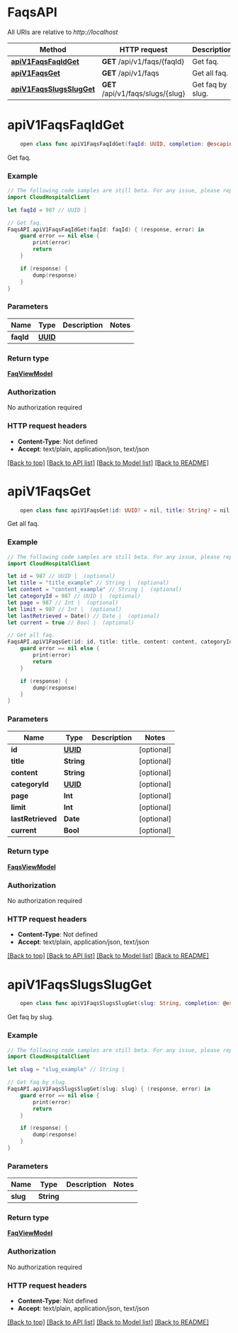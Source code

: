 # FaqsAPI

All URIs are relative to *http://localhost*

Method | HTTP request | Description
------------- | ------------- | -------------
[**apiV1FaqsFaqIdGet**](FaqsAPI.md#apiv1faqsfaqidget) | **GET** /api/v1/faqs/{faqId} | Get faq.
[**apiV1FaqsGet**](FaqsAPI.md#apiv1faqsget) | **GET** /api/v1/faqs | Get all faq.
[**apiV1FaqsSlugsSlugGet**](FaqsAPI.md#apiv1faqsslugsslugget) | **GET** /api/v1/faqs/slugs/{slug} | Get faq by slug.


# **apiV1FaqsFaqIdGet**
```swift
    open class func apiV1FaqsFaqIdGet(faqId: UUID, completion: @escaping (_ data: FaqViewModel?, _ error: Error?) -> Void)
```

Get faq.

### Example 
```swift
// The following code samples are still beta. For any issue, please report via http://github.com/OpenAPITools/openapi-generator/issues/new
import CloudHospitalClient

let faqId = 987 // UUID | 

// Get faq.
FaqsAPI.apiV1FaqsFaqIdGet(faqId: faqId) { (response, error) in
    guard error == nil else {
        print(error)
        return
    }

    if (response) {
        dump(response)
    }
}
```

### Parameters

Name | Type | Description  | Notes
------------- | ------------- | ------------- | -------------
 **faqId** | [**UUID**](.md) |  | 

### Return type

[**FaqViewModel**](FaqViewModel.md)

### Authorization

No authorization required

### HTTP request headers

 - **Content-Type**: Not defined
 - **Accept**: text/plain, application/json, text/json

[[Back to top]](#) [[Back to API list]](../README.md#documentation-for-api-endpoints) [[Back to Model list]](../README.md#documentation-for-models) [[Back to README]](../README.md)

# **apiV1FaqsGet**
```swift
    open class func apiV1FaqsGet(id: UUID? = nil, title: String? = nil, content: String? = nil, categoryId: UUID? = nil, page: Int? = nil, limit: Int? = nil, lastRetrieved: Date? = nil, current: Bool? = nil, completion: @escaping (_ data: FaqsViewModel?, _ error: Error?) -> Void)
```

Get all faq.

### Example 
```swift
// The following code samples are still beta. For any issue, please report via http://github.com/OpenAPITools/openapi-generator/issues/new
import CloudHospitalClient

let id = 987 // UUID |  (optional)
let title = "title_example" // String |  (optional)
let content = "content_example" // String |  (optional)
let categoryId = 987 // UUID |  (optional)
let page = 987 // Int |  (optional)
let limit = 987 // Int |  (optional)
let lastRetrieved = Date() // Date |  (optional)
let current = true // Bool |  (optional)

// Get all faq.
FaqsAPI.apiV1FaqsGet(id: id, title: title, content: content, categoryId: categoryId, page: page, limit: limit, lastRetrieved: lastRetrieved, current: current) { (response, error) in
    guard error == nil else {
        print(error)
        return
    }

    if (response) {
        dump(response)
    }
}
```

### Parameters

Name | Type | Description  | Notes
------------- | ------------- | ------------- | -------------
 **id** | [**UUID**](.md) |  | [optional] 
 **title** | **String** |  | [optional] 
 **content** | **String** |  | [optional] 
 **categoryId** | [**UUID**](.md) |  | [optional] 
 **page** | **Int** |  | [optional] 
 **limit** | **Int** |  | [optional] 
 **lastRetrieved** | **Date** |  | [optional] 
 **current** | **Bool** |  | [optional] 

### Return type

[**FaqsViewModel**](FaqsViewModel.md)

### Authorization

No authorization required

### HTTP request headers

 - **Content-Type**: Not defined
 - **Accept**: text/plain, application/json, text/json

[[Back to top]](#) [[Back to API list]](../README.md#documentation-for-api-endpoints) [[Back to Model list]](../README.md#documentation-for-models) [[Back to README]](../README.md)

# **apiV1FaqsSlugsSlugGet**
```swift
    open class func apiV1FaqsSlugsSlugGet(slug: String, completion: @escaping (_ data: FaqViewModel?, _ error: Error?) -> Void)
```

Get faq by slug.

### Example 
```swift
// The following code samples are still beta. For any issue, please report via http://github.com/OpenAPITools/openapi-generator/issues/new
import CloudHospitalClient

let slug = "slug_example" // String | 

// Get faq by slug.
FaqsAPI.apiV1FaqsSlugsSlugGet(slug: slug) { (response, error) in
    guard error == nil else {
        print(error)
        return
    }

    if (response) {
        dump(response)
    }
}
```

### Parameters

Name | Type | Description  | Notes
------------- | ------------- | ------------- | -------------
 **slug** | **String** |  | 

### Return type

[**FaqViewModel**](FaqViewModel.md)

### Authorization

No authorization required

### HTTP request headers

 - **Content-Type**: Not defined
 - **Accept**: text/plain, application/json, text/json

[[Back to top]](#) [[Back to API list]](../README.md#documentation-for-api-endpoints) [[Back to Model list]](../README.md#documentation-for-models) [[Back to README]](../README.md)

